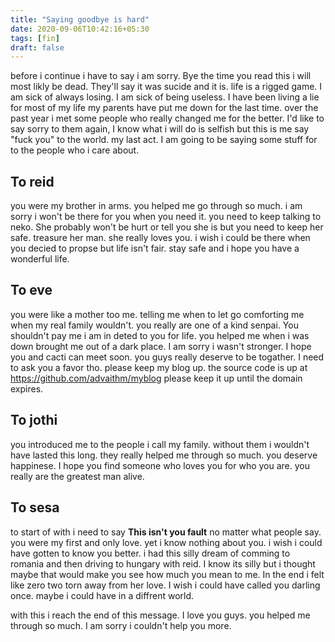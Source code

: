 ```yaml
---
title: "Saying goodbye is hard"
date: 2020-09-06T10:42:16+05:30
tags: [fin]
draft: false
---
```


before i continue i have to say i am sorry. Bye the time you read this i will most likly be dead. They'll say it was  sucide and it is. life is a rigged game. I am sick of always losing. I am sick of being useless. I have been living a lie for most of my life my parents have put me down for the last time. over the past year i met some people who really changed me for the better. I'd like to say sorry to them again, I know what i will do is selfish but this is me say "fuck you" to the world. my last act. I am going to be saying some stuff for to the people who i care about.

## To reid

you were my brother in arms. you helped me go through so much. i am sorry i won't be there for you when you need it. you need to keep talking to neko. She probably won't be hurt or tell you she is but you need to keep her safe. treasure her man. she really loves you. i wish i could be there when you decied to propse but life isn't fair. stay safe and i hope you have a wonderful life.

## To eve

you were like a mother too me. telling me when to let go comforting me when my real family wouldn't. you really are one of a kind senpai. You shouldn't pay me i am in deted to you for life. you helped me when i was down brought me out of a dark place. I am sorry i wasn't stronger. I hope you and cacti can meet soon. you guys  really deserve to be togather. I need to ask you a favor tho. please keep my blog up. the source code is up at <https://github.com/advaithm/myblog> please keep it up until the domain expires.

## To jothi

you introduced me to the people i call my family. without them i wouldn't have lasted this long. they really helped me through so much. you deserve happinese. I hope you find someone who loves you for who you are. you really are the greatest man alive.

## To sesa

to start of with i need to say __This isn't you fault__ no matter what people say. you were my first and only love. yet i know nothing about you. i wish i could have gotten to know you better. i had this silly dream of comming to romania and then driving to hungary with reid. I know its silly but i thought maybe that would make you see how much you mean to me. In the end i felt like zero two torn away from her love. I wish i could have called you darling once. maybe i could have in a diffrent world.

with this i reach the end of this message. I love you guys. you helped me through so much. I am sorry i couldn't help you more.
